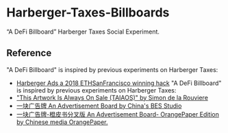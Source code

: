# Harberger-Taxes-Billboards
“A DeFi Billboard” Harberger Taxes Social Experiment.

## Reference
"A DeFi Billboard" is inspired by previous experiments on Harberger Taxes:
- [Harberger Ads a 2018 ETHSanFrancisco winning hack](https://github.com/bin-studio/harberger-ads-contracts)
"A DeFi Billboard" is inspired by previous experiments on Harberger Taxes:
- ["This Artwork Is Always On Sale (TAIAOS)" by Simon de la Rouviere](https://github.com/simondlr/thisartworkisalwaysonsale)
- [一块广告牌 An Advertisement Board by China's BES Studio](https://github.com/BlockchainEconomicsStudio/AdvertisementBoard)
- [一块广告牌-橙皮书分叉版 An Advertisement Board- OrangePaper Edition by Chinese media OrangePaper.](https://mp.weixin.qq.com/s?__biz=MzA4MzE1MzQ3MA==&mid=2450142398&idx=1&sn=1a4fa16983914492e5a096d2d3006283&chksm=880453efbf73daf9397c86bc61779b076053a40f211f2460669d25f8b6b79b2320ccc9c09bd1&scene=0&xtrack=1)